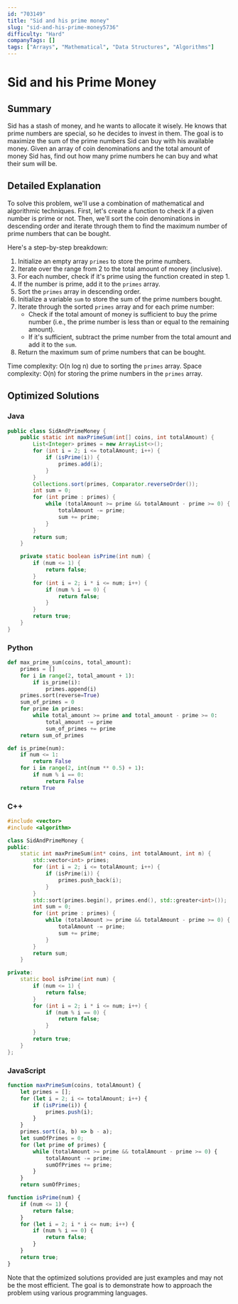 ```yaml
---
id: "703149"
title: "Sid and his prime money"
slug: "sid-and-his-prime-money5736"
difficulty: "Hard"
companyTags: []
tags: ["Arrays", "Mathematical", "Data Structures", "Algorithms"]
---
```


**Sid and his Prime Money**
================================

## Summary
Sid has a stash of money, and he wants to allocate it wisely. He knows that prime numbers are special, so he decides to invest in them. The goal is to maximize the sum of the prime numbers Sid can buy with his available money. Given an array of coin denominations and the total amount of money Sid has, find out how many prime numbers he can buy and what their sum will be.

## Detailed Explanation
To solve this problem, we'll use a combination of mathematical and algorithmic techniques. First, let's create a function to check if a given number is prime or not. Then, we'll sort the coin denominations in descending order and iterate through them to find the maximum number of prime numbers that can be bought.

Here's a step-by-step breakdown:

1.  Initialize an empty array `primes` to store the prime numbers.
2.  Iterate over the range from 2 to the total amount of money (inclusive).
3.  For each number, check if it's prime using the function created in step 1.
4.  If the number is prime, add it to the `primes` array.
5.  Sort the `primes` array in descending order.
6.  Initialize a variable `sum` to store the sum of the prime numbers bought.
7.  Iterate through the sorted `primes` array and for each prime number:
    *   Check if the total amount of money is sufficient to buy the prime number (i.e., the prime number is less than or equal to the remaining amount).
    *   If it's sufficient, subtract the prime number from the total amount and add it to the `sum`.
8.  Return the maximum sum of prime numbers that can be bought.

Time complexity: O(n log n) due to sorting the `primes` array.
Space complexity: O(n) for storing the prime numbers in the `primes` array.

## Optimized Solutions
### Java
```java
public class SidAndPrimeMoney {
    public static int maxPrimeSum(int[] coins, int totalAmount) {
        List<Integer> primes = new ArrayList<>();
        for (int i = 2; i <= totalAmount; i++) {
            if (isPrime(i)) {
                primes.add(i);
            }
        }
        Collections.sort(primes, Comparator.reverseOrder());
        int sum = 0;
        for (int prime : primes) {
            while (totalAmount >= prime && totalAmount - prime >= 0) {
                totalAmount -= prime;
                sum += prime;
            }
        }
        return sum;
    }

    private static boolean isPrime(int num) {
        if (num <= 1) {
            return false;
        }
        for (int i = 2; i * i <= num; i++) {
            if (num % i == 0) {
                return false;
            }
        }
        return true;
    }
}
```

### Python
```python
def max_prime_sum(coins, total_amount):
    primes = []
    for i in range(2, total_amount + 1):
        if is_prime(i):
            primes.append(i)
    primes.sort(reverse=True)
    sum_of_primes = 0
    for prime in primes:
        while total_amount >= prime and total_amount - prime >= 0:
            total_amount -= prime
            sum_of_primes += prime
    return sum_of_primes

def is_prime(num):
    if num <= 1:
        return False
    for i in range(2, int(num ** 0.5) + 1):
        if num % i == 0:
            return False
    return True
```

### C++
```cpp
#include <vector>
#include <algorithm>

class SidAndPrimeMoney {
public:
    static int maxPrimeSum(int* coins, int totalAmount, int n) {
        std::vector<int> primes;
        for (int i = 2; i <= totalAmount; i++) {
            if (isPrime(i)) {
                primes.push_back(i);
            }
        }
        std::sort(primes.begin(), primes.end(), std::greater<int>());
        int sum = 0;
        for (int prime : primes) {
            while (totalAmount >= prime && totalAmount - prime >= 0) {
                totalAmount -= prime;
                sum += prime;
            }
        }
        return sum;
    }

private:
    static bool isPrime(int num) {
        if (num <= 1) {
            return false;
        }
        for (int i = 2; i * i <= num; i++) {
            if (num % i == 0) {
                return false;
            }
        }
        return true;
    }
};
```

### JavaScript
```javascript
function maxPrimeSum(coins, totalAmount) {
    let primes = [];
    for (let i = 2; i <= totalAmount; i++) {
        if (isPrime(i)) {
            primes.push(i);
        }
    }
    primes.sort((a, b) => b - a);
    let sumOfPrimes = 0;
    for (let prime of primes) {
        while (totalAmount >= prime && totalAmount - prime >= 0) {
            totalAmount -= prime;
            sumOfPrimes += prime;
        }
    }
    return sumOfPrimes;

function isPrime(num) {
    if (num <= 1) {
        return false;
    }
    for (let i = 2; i * i <= num; i++) {
        if (num % i == 0) {
            return false;
        }
    }
    return true;
}
```

Note that the optimized solutions provided are just examples and may not be the most efficient. The goal is to demonstrate how to approach the problem using various programming languages.